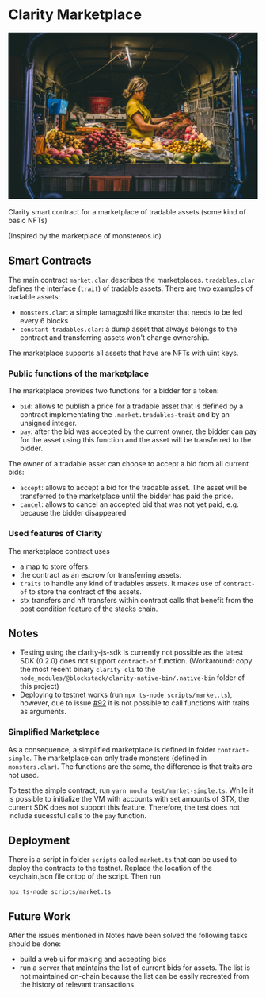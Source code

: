 # Clarity Marketplace

![marketplace](marketplace.jpg)

Clarity smart contract for a marketplace of tradable assets (some kind of basic NFTs)

(Inspired by the marketplace of monstereos.io)

## Smart Contracts

The main contract `market.clar` describes the marketplaces. `tradables.clar` defines the interface (`trait`) of tradable assets. There are two examples of tradable assets:

- `monsters.clar`: a simple tamagoshi like monster that needs to be fed every 6 blocks
- `constant-tradables.clar`: a dump asset that always belongs to the contract and transferring assets won't change ownership.

The marketplace supports all assets that have are NFTs with uint keys.

### Public functions of the marketplace

The marketplace provides two functions for a bidder for a token:

- `bid`: allows to publish a price for a tradable asset that is defined by a contract implementating the `.market.tradables-trait` and by an unsigned integer.
- `pay`: after the bid was accepted by the current owner, the bidder can pay for the asset using this function and the asset will be transferred to the bidder.

The owner of a tradable asset can choose to accept a bid from all current bids:

- `accept`: allows to accept a bid for the tradable asset. The asset will be transferred to the marketplace until the bidder has paid the price.
- `cancel`: allows to cancel an accepted bid that was not yet paid, e.g. because the bidder disappeared

### Used features of Clarity

The marketplace contract uses

- a map to store offers.
- the contract as an escrow for transferring assets.
- `traits` to handle any kind of tradables assets. It makes use of `contract-of` to store the contract of the assets.
- stx transfers and nft transfers within contract calls that benefit from the post condition feature of the stacks chain.

## Notes

- Testing using the clarity-js-sdk is currently not possible as the latest SDK (0.2.0) does not support `contract-of` function. (Workaround: copy the most recent binary `clarity-cli` to the `node_modules/@blockstack/clarity-native-bin/.native-bin` folder of this project)
- Deploying to testnet works (run `npx ts-node scripts/market.ts`), however, due to issue [#92](https://github.com/blockstack/stacks-transactions-js/issues/92) it is not possible to call functions with traits as arguments.

### Simplified Marketplace

As a consequence, a simplified marketplace is defined in folder `contract-simple`. The marketplace can only
trade monsters (defined in `monsters.clar`). The functions are the same, the difference is that traits are not used.

To test the simple contract, run `yarn mocha test/market-simple.ts`.
While it is possible to initialize the VM with accounts with set amounts of STX, the current SDK does not support this feature. Therefore, the test does not include sucessful calls to the `pay` function.

## Deployment

There is a script in folder `scripts` called `market.ts` that can be used to deploy the contracts to the testnet. Replace the location of the keychain.json file ontop of the script. Then run

```
npx ts-node scripts/market.ts
```

## Future Work

After the issues mentioned in Notes have been solved the following tasks should be done:

- build a web ui for making and accepting bids
- run a server that maintains the list of current bids for assets. The list is not maintained on-chain because the list can be easily recreated from the history of relevant transactions.
